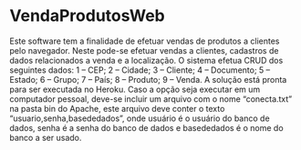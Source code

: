 # VendaProdutosWeb

Este software tem a finalidade de efetuar vendas de produtos a clientes pelo navegador. Neste  pode-se efetuar vendas a clientes, cadastros de dados relacionados a venda e a localização. O sistema efetua CRUD dos seguintes dados: 
	1 – CEP;
	 2 – Cidade; 
	3 – Cliente;
	4 – Documento;
	5 – Estado;
	6 – Grupo;
	7 – País;
	8 – Produto;
	9 – Venda.
	A solução está pronta para ser executada no Heroku. Caso a opção seja executar em um computador pessoal, deve-se incluir um arquivo com o nome  “conecta.txt” na pasta bin do Apache,  este arquivo deve conter o texto “usuario,senha,basededados”, onde usuário é o usuário do banco de dados, senha é a senha do banco de dados e basededados é o nome do banco a ser usado.
